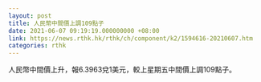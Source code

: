 ```yaml
---
layout: post
title: 人民幣中間價上調109點子
date: 2021-06-07 09:19:19.000000000 +08:00
link: https://news.rthk.hk/rthk/ch/component/k2/1594616-20210607.htm
categories: rthk
---
```


人民幣中間價上升，報6.3963兌1美元，較上星期五中間價上調109點子。
